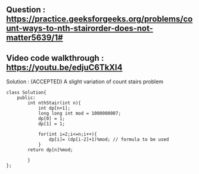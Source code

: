 ## Question : https://practice.geeksforgeeks.org/problems/count-ways-to-nth-stairorder-does-not-matter5639/1#

## Video code walkthrough : https://youtu.be/edjuC6TkXI4

Solution : (ACCEPTED) A slight variation of count stairs problem

```
class Solution{
	public:
		int nthStair(int n){
		    int dp[n+1];
		    long long int mod = 1000000007;
		    dp[0] = 1;
		    dp[1] = 1;
		    
		    for(int i=2;i<=n;i++){
		        dp[i]= (dp[i-2]+1)%mod; // formula to be used 
		    }
		return dp[n]%mod;
		    
		}
};
```
